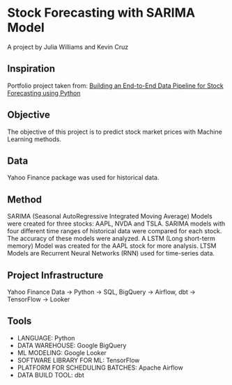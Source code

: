 # Stock Forecasting with SARIMA Model

A project by Julia Williams and Kevin Cruz

## Inspiration
Portfolio project taken from: [Building an End-to-End Data Pipeline for Stock Forecasting using Python](https://medium.com/@dana.fatadilla123/building-an-end-to-end-data-pipeline-for-stock-forecasting-using-python-63a857be11fe)

## Objective
The objective of this project is to predict stock market prices with Machine Learning methods. 

## Data
Yahoo Finance package was used for historical data. 

## Method
SARIMA (Seasonal AutoRegressive Integrated Moving Average) Models were created for three stocks: AAPL, NVDA and TSLA. SARIMA models with four different time ranges of historical data were compared for each stock. The accuracy of these models were analyzed. 
A LSTM (Long short-term memory) Model was created for the AAPL stock for more analysis. LTSM Models are Recurrent Neural Networks (RNN) used for time-series data.

## Project Infrastructure
Yahoo Finance Data -> Python -> SQL, BigQuery -> Airflow, dbt -> TensorFlow -> Looker

## Tools
- LANGUAGE: Python
- DATA WAREHOUSE: Google BigQuery
- ML MODELING: Google Looker
- SOFTWARE LIBRARY FOR ML: TensorFlow 
- PLATFORM FOR SCHEDULING BATCHES: Apache Airflow 
- DATA BUILD TOOL: dbt
